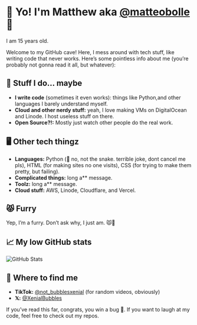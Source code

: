 # 👋 Yo! I'm Matthew aka [@matteobolle](https://github.com/notagayfurry) 🎉
I am 15 years old.

Welcome to my GitHub cave! Here, I mess around with tech stuff, like writing code that never works. Here’s some pointless info about me (you’re probably not gonna read it all, but whatever):

## 🚀 Stuff I do... maybe
- **I write code** (sometimes it even works): things like Python,and other languages I barely understand myself.
- **Cloud and other nerdy stuff:** yeah, I love making VMs on DigitalOcean and Linode. I host useless stuff on there.
- **Open Source?!:** Mostly just watch other people do the real work.

## 🖥️ Other tech thingz
- **Languages:** Python (🐍 no, not the snake. terrible joke, dont cancel me pls), HTML (for making sites no one visits), CSS (for trying to make them pretty, but failing).
- **Complicated things:** long a** message.
- **Toolz:** long a** message.
- **Cloud stuff:** AWS, Linode, Cloudflare, and Vercel.

## 😾 Furry 
Yep, I’m a furry. Don’t ask why, I just am. 😾🎨

## 📈 My low GitHub stats
![GitHub Stats](https://github-readme-stats.vercel.app/api?username=matteobolle&show_icons=true&theme=dark)

## 📱 Where to find me
- **TikTok:** [@not_bubblesxenial](https://www.tiktok.com/@not_bubblesxenial) (for random videos, obviously)
- **𝕏:** [@XenialBubbles](https://x.com/XenialBubbles) 

If you’ve read this far, congrats, you win a bug 🐛. If you want to laugh at my code, feel free to check out my repos.
